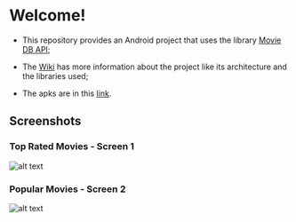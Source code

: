# Welcome!

- This repository provides an Android project that uses the library  [Movie DB API](https://www.themoviedb.org);

- The [Wiki](https://github.com/tido4410/moviedatabaseapi/wiki) has more information about the project like its architecture and the libraries used;

- The apks are in this [link](https://github.com/tido4410/moviedatabaseapi/tree/master/apk).

## Screenshots

### Top Rated Movies - Screen 1

![alt text](https://raw.githubusercontent.com/tido4410/moviedatabaseapi/master/img/device-2018-08-31-011002.png)

### Popular Movies - Screen 2

![alt text](https://raw.githubusercontent.com/tido4410/moviedatabaseapi/master/img/device-2018-08-31-011050.png)

